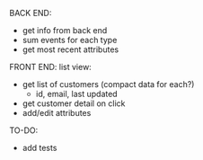 BACK END:
- get info from back end 
- sum events for each type
- get most recent attributes

FRONT END:
list view:
- get list of customers (compact data for each?)
    - id, email, last updated
- get customer detail on click
- add/edit attributes

TO-DO:
- add tests